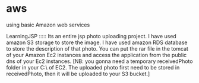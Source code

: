 # aws
using basic Amazon web services 


LearningJSP :::::
Its an entire jsp photo uploading project.  I have used amazon S3 storage to store the image. I have used amazon RDS database to store the description of that photo. You can put the rar file in the tomcat of your Amazon Ec2 instances and access the application from the public dns of your Ec2 instances.
[NB:  you gonna need a temporary receivedPhoto folder in your C:\\ of EC2. The uploaded photo first need to be stored in receivedPhoto, then it will be uploaded to your S3 bucket.]

